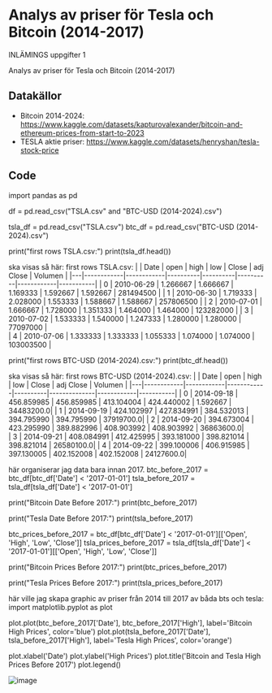 
# Analys av priser för Tesla och Bitcoin (2014-2017)
INLÄMINGS uppgifter 1

Analys av priser för Tesla och Bitcoin (2014-2017)
## Datakällor
 - Bitcoin 2014-2024:
 https://www.kaggle.com/datasets/kapturovalexander/bitcoin-and-ethereum-prices-from-start-to-2023
 - TESLA aktie priser:
 https://www.kaggle.com/datasets/henryshan/tesla-stock-price

## Code

import pandas as pd

df = pd.read_csv("TSLA.csv" and "BTC-USD (2014-2024).csv")

tsla_df = pd.read_csv("TSLA.csv")
btc_df = pd.read_csv("BTC-USD (2014-2024).csv")

print("first rows TSLA.csv:")
print(tsla_df.head())

ska visas så här:
first rows TSLA.csv:
|   |    Date    |   open     |   high   |   low    |  Close   |  adj Close |  Volumen  | 
|---|------------|------------|----------|----------|----------|------------|-----------|
| 0 | 2010-06-29 | 1.266667   | 1.666667 | 1.169333 | 1.592667 |  1.592667  | 281494500 |
| 1 | 2010-06-30 | 1.719333   | 2.028000 | 1.553333 | 1.588667 |  1.588667  | 257806500 |
| 2 | 2010-07-01 | 1.666667   | 1.728000 | 1.351333 | 1.464000 |  1.464000  | 123282000 | 
| 3 | 2010-07-02 | 1.533333   | 1.540000 | 1.247333 | 1.280000 | 1.280000   | 77097000  |         
| 4 | 2010-07-06 | 1.333333   | 1.333333 | 1.055333 | 1.074000 | 1.074000   | 103003500 |


print("first rows BTC-USD (2014-2024).csv:")
print(btc_df.head())

ska visas så här:
first rows BTC-USD (2014-2024).csv:
|   |    Date    |   open     |    high    |   low    |    Close     |  adj Close |  Volumen  | 
|---|------------|------------|------------|----------|--------------|------------|-----------|
| 0 | 2014-09-18 | 456.859985 | 456.859985 | 413.104004 | 424.440002 |  1.592667  | 34483200.0| 
| 1 | 2014-09-19 | 424.102997 | 427.834991 | 384.532013 | 394.795990 | 394.795990 | 37919700.0|
| 2 | 2014-09-20 | 394.673004 | 423.295990 | 389.882996 | 408.903992 | 408.903992 | 36863600.0|   
| 3 | 2014-09-21 | 408.084991 | 412.425995 | 393.181000 | 398.821014 | 398.821014 | 26580100.0| 
| 4 | 2014-09-22 | 399.100006 | 406.915985 | 397.130005 | 402.152008 | 402.152008 | 24127600.0| 

här organiserar jag data bara innan 2017. 
btc_before_2017 = btc_df[btc_df['Date'] < '2017-01-01']
tsla_before_2017 = tsla_df[tsla_df['Date'] < '2017-01-01']

print("Bitcoin Date Before 2017:")
print(btc_before_2017)

print("Tesla Date Before 2017:")
print(tsla_before_2017)

btc_prices_before_2017 = btc_df[btc_df['Date'] < '2017-01-01'][['Open', 'High', 'Low', 'Close']]
tsla_prices_before_2017 = tsla_df[tsla_df['Date'] < '2017-01-01'][['Open', 'High', 'Low', 'Close']]

print("Bitcoin Prices Before 2017:")
print(btc_prices_before_2017)

print("Tesla Prices Before 2017:")
print(tsla_prices_before_2017)

här ville jag skapa graphic av priser från 2014 till 2017 av båda bts och tesla:
import matplotlib.pyplot as plot 

plot.plot(btc_before_2017['Date'], btc_before_2017['High'], label='Bitcoin High Prices', color='blue')
plot.plot(tsla_before_2017['Date'], tsla_before_2017['High'], label='Tesla High Prices', color='orange')

plot.xlabel('Date')
plot.ylabel('High Prices')
plot.title('Bitcoin and Tesla High Prices Before 2017')
plot.legend()

![image](https://github.com/user-attachments/assets/b27c9ac7-145b-48c7-9631-d506b0b2fb53)
